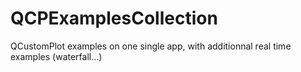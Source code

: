 # QCPExamplesCollection
QCustomPlot examples on one single app, with additionnal real time examples (waterfall...)
